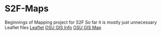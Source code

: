# S2F-Maps
Beginnings of Mapping project for S2F
So far it is mostly just unnecessary Leaflet files
[Leaflet](https://leafletjs.com/)
[OSU GIS Info](https://gismaps.osu.edu/arcgis/rest/services)
[OSU GIS Map](https://gismaps.osu.edu/OSUMaps/Default.html?)
